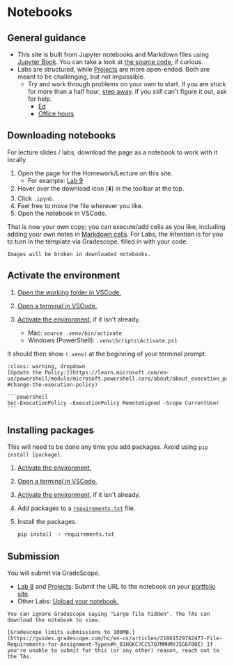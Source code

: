 # Notebooks

## General guidance

- This site is built from Jupyter notebooks and Markdown files using [Jupyter Book](https://jupyterbook.org/). You can take a look at [the source code](https://github.com/afeld/computing-in-context), if curious.
- Labs are structured, while [Projects](projects.md) are more open-ended. Both are meant to be challenging, but not impossible.
  - Try and work through problems on your own to start. If you are stuck for more than a half hour, [step away](https://dankim.org/posts/cant-crack-that-programming-problem/). If you _still_ can't figure it out, ask for help.
    - [Ed](https://courseworks2.columbia.edu/courses/230821/external_tools/37606?display=borderless)
    - [Office hours](office_hours.md)

## Downloading notebooks

For lecture slides / labs, download the page as a notebook to work with it locally.

1. Open the page for the Homework/Lecture on this site.
   - For example: [Lab 9](lab_9.ipynb)
1. Hover over the download icon (⬇️) in the toolbar at the top.
1. Click `.ipynb`.
1. Feel free to move the file wherever you like.
1. Open the notebook in VSCode.

That is now your own copy; you can execute/add cells as you like, including adding your own notes in [Markdown cells](https://jupyter-notebook.readthedocs.io/en/stable/examples/Notebook/Working%20With%20Markdown%20Cells.html). For Labs, the intention is for you to turn in the template via Gradescope, filled in with your code.

```{warning}
Images will be broken in downloaded notebooks.
```

## Activate the environment

1. [Open the working folder in VSCode.](https://code.visualstudio.com/docs/getstarted/getting-started#_open-a-folder-in-vs-code)
1. [Open a terminal in VSCode.](https://code.visualstudio.com/docs/terminal/getting-started)
1. [Activate the environment](https://docs.python.org/3/library/venv.html#how-venvs-work), if it isn't already.

   - Mac: `source .venv/bin/activate`
   - Windows (PowerShell): `.venv\Scripts\Activate.ps1`

It should then show `(.venv)` at the beginning of your terminal prompt.

````{admonition} Execution Policy error on Windows?
:class: warning, dropdown
[Update the Policy:](https://learn.microsoft.com/en-us/powershell/module/microsoft.powershell.core/about/about_execution_policies?#change-the-execution-policy)

```powershell
Set-ExecutionPolicy -ExecutionPolicy RemoteSigned -Scope CurrentUser
```
````

## Installing packages

This will need to be done any time you add packages. Avoid using `pip install [package]`.

1. [Activate the environment.](#activate-the-environment)
1. [Open a terminal in VSCode.](https://code.visualstudio.com/docs/terminal/getting-started)
1. [Activate the environment](#activate-the-environment), if it isn't already.
1. Add packages to a [`requirements.txt`](https://pip.pypa.io/en/stable/reference/requirements-file-format/) file.
1. Install the packages.

   ```sh
   pip install -r requirements.txt
   ```

## Submission

You will submit via GradeScope.

- [Lab 8](lab_8.ipynb) and [Projects](projects.md): Submit the URL to the notebook on your [portfolio site](lab_8.ipynb).
- Other Labs: [Upload your notebook.](https://courseworks2.columbia.edu/courses/230821/external_tools/29680?display=borderless)

```{note}
You can ignore Gradescope saying "Large file hidden". The TAs can download the notebook to view.
```

```{warning}
[Gradescope limits submissions to 100MB.](https://guides.gradescope.com/hc/en-us/articles/21861529742477-File-Requirements-for-Assignment-Types#h_01HGKC7CC57Q7MMHMYJ5G6F80E) If you're unable to submit for this (or any other) reason, reach out to the TAs.
```
